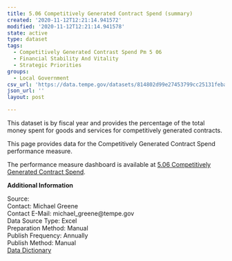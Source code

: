 ```yaml
---
title: 5.06 Competitively Generated Contract Spend (summary)
created: '2020-11-12T12:21:14.941572'
modified: '2020-11-12T12:21:14.941578'
state: active
type: dataset
tags:
  - Competitively Generated Contrast Spend Pm 5 06
  - Financial Stability And Vitality
  - Strategic Priorities
groups:
  - Local Government
csv_url: 'https://data.tempe.gov/datasets/814802d99e27453799cc25131feba97e_0.csv'
json_url: ''
layout: post

---
```

<p>This dataset is by fiscal year and provides the percentage of the total money spent for goods and services for competitively generated contracts.</p><p>This page provides data for the Competitively Generated Contract Spend performance measure.<br /></p><p>The performance measure dashboard is available at <a href='https://financial-stability-and-vitality-tempegov.hub.arcgis.com/pages/competitively-generated-contract-spend' rel='nofollow ugc' target='_blank'>5.06 Competitively Generated Contract Spend</a>.<br /></p><p><b>Additional Information</b><br /></p><p>Source:<br />Contact: Michael Greene<br />Contact E-Mail: michael_greene@tempe.gov<br />Data Source Type: Excel<br />Preparation Method: Manual<br />Publish Frequency: Annually<br />Publish Method: Manual<br /><a href='https://gis.tempe.gov/design/data-dictionary/5.06%20Competitively%20Generated%20Contract%20Spend%20(summary)/' rel='nofollow ugc' target='_blank'>Data Dictionary</a><br /></p><p><br /></p>

